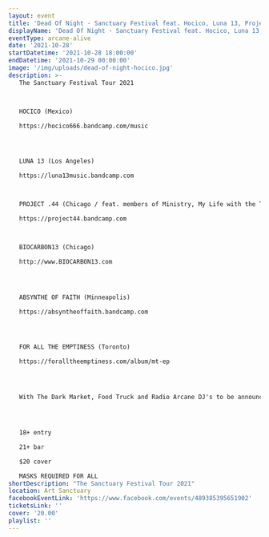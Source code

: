 ```yaml
---
layout: event
title: 'Dead Of Night - Sanctuary Festival feat. Hocico, Luna 13, Project .44, The Dark Market & More!'
displayName: 'Dead Of Night - Sanctuary Festival feat. Hocico, Luna 13, Project .44, The Dark Market & More!'
eventType: arcane-alive
date: '2021-10-28'
startDatetime: '2021-10-28 18:00:00'
endDatetime: '2021-10-29 00:00:00'
image: '/img/uploads/dead-of-night-hocico.jpg'
description: >-
   The Sanctuary Festival Tour 2021



   HOCICO (Mexico)

   https://hocico666.bandcamp.com/music




   LUNA 13 (Los Angeles)

   https://luna13music.bandcamp.com



   PROJECT .44 (Chicago / feat. members of Ministry, My Life with the Thrill Kill Kult, Pigface)

   https://project44.bandcamp.com



   BIOCARBON13 (Chicago)

   http://www.BIOCARBON13.com




   ABSYNTHE OF FAITH (Minneapolis)

   https://absyntheoffaith.bandcamp.com




   FOR ALL THE EMPTINESS (Toronto)

   https://foralltheemptiness.com/album/mt-ep




   With The Dark Market, Food Truck and Radio Arcane DJ's to be announced soon.




   18+ entry

   21+ bar

   $20 cover

   MASKS REQUIRED FOR ALL
shortDescription: "The Sanctuary Festival Tour 2021"
location: Art Sanctuary
facebookEventLink: 'https://www.facebook.com/events/489385395651902'
ticketsLink: ''
cover: '20.00'
playlist: ''
---
```

